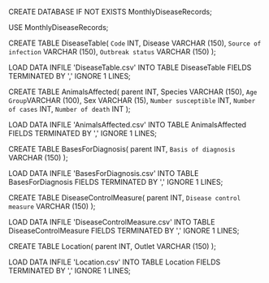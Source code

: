 

CREATE DATABASE IF NOT EXISTS MonthlyDiseaseRecords;

USE MonthlyDiseaseRecords;


CREATE TABLE DiseaseTable(
`Code` INT,
Disease VARCHAR (150),
`Source of infection` VARCHAR (150),
`Outbreak status` VARCHAR (150)
);

LOAD DATA INFILE 'DiseaseTable.csv' INTO TABLE DiseaseTable
FIELDS TERMINATED BY ','
IGNORE 1 LINES;


CREATE TABLE AnimalsAffected(
parent INT,
Species VARCHAR (150),
`Age Group`VARCHAR (100),
Sex VARCHAR (15),
`Number susceptible` INT,
`Number of cases` INT,
`Number of death` INT
);

LOAD DATA INFILE 'AnimalsAffected.csv' INTO TABLE AnimalsAffected
FIELDS TERMINATED BY ','
IGNORE 1 LINES;

CREATE TABLE BasesForDiagnosis(
parent INT,
`Basis of diagnosis` VARCHAR (150)
);

LOAD DATA INFILE 'BasesForDiagnosis.csv' INTO TABLE BasesForDiagnosis
FIELDS TERMINATED BY ','
IGNORE 1 LINES;


CREATE TABLE DiseaseControlMeasure(
parent INT,
`Disease control measure` VARCHAR (150)
);

LOAD DATA INFILE 'DiseaseControlMeasure.csv' INTO TABLE DiseaseControlMeasure
FIELDS TERMINATED BY ','
IGNORE 1 LINES;


CREATE TABLE Location(
parent INT,
Outlet VARCHAR (150)
);

LOAD DATA INFILE 'Location.csv' INTO TABLE Location
FIELDS TERMINATED BY ','
IGNORE 1 LINES;
